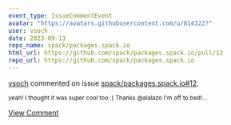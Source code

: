 ```yaml
---
event_type: IssueCommentEvent
avatar: "https://avatars.githubusercontent.com/u/814322?"
user: vsoch
date: 2023-09-13
repo_name: spack/packages.spack.io
html_url: https://github.com/spack/packages.spack.io/pull/12
repo_url: https://github.com/spack/packages.spack.io
---
```


<a href='https://github.com/vsoch' target='_blank'>vsoch</a> commented on issue <a href='https://github.com/spack/packages.spack.io/pull/12' target='_blank'>spack/packages.spack.io#12</a>.

<small>yeah! I thought it was super cool too :) Thanks @alalazo I'm off to bed!...</small>

<a href='https://github.com/spack/packages.spack.io/pull/12' target='_blank'>View Comment</a>